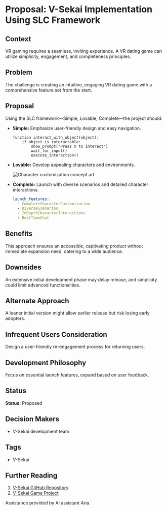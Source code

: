 # Proposal: V-Sekai Implementation Using SLC Framework

## Context

VR gaming requires a seamless, inviting experience. A VR dating game can utilize simplicity, engagement, and completeness principles.

## Problem

The challenge is creating an intuitive, engaging VR dating game with a comprehensive feature set from the start.

## Proposal

Using the SLC framework—Simple, Lovable, Complete—the project should:

- **Simple:** Emphasize user-friendly design and easy navigation.

  ```pseudo
  function interact_with_object(object):
      if object.is_interactable:
          show_prompt("Press X to interact")
          wait_for_input()
          execute_interaction()
  ```

- **Lovable:** Develop appealing characters and environments.

  ![Character customization concept art](https://example.com/character-customization.png)

- **Complete:** Launch with diverse scenarios and detailed character interactions.

  ```yaml
  launch_features:
    - CompleteCharacterCustomization
    - DiverseScenarios
    - InDepthCharacterInteractions
    - RealTimeChat
  ```

## Benefits

This approach ensures an accessible, captivating product without immediate expansion need, catering to a wide audience.

## Downsides

An extensive initial development phase may delay release, and simplicity could limit advanced functionalities.

## Alternate Approach

A leaner initial version might allow earlier release but risk losing early adopters.

## Infrequent Users Consideration

Design a user-friendly re-engagement process for returning users.

## Development Philosophy

Focus on essential launch features, expand based on user feedback.

## Status

**Status:** Proposed

## Decision Makers

- V-Sekai development team

## Tags

- V-Sekai

## Further Reading

1. [V-Sekai GitHub Repository](https://github.com/v-sekai)
2. [V-Sekai Game Project](https://github.com/v-sekai/v-sekai-game)

Assistance provided by AI assistant Aria.
